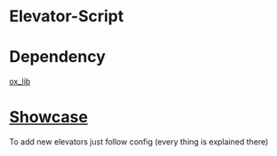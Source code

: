 # Elevator-Script
# Dependency 
[ox_lib](https://github.com/overextended/ox_lib)

# [Showcase](https://streamable.com/z0een6)

To add new elevators just follow config (every thing is explained there)
